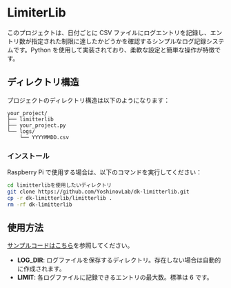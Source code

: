 # LimiterLib

このプロジェクトは、日付ごとに CSV ファイルにログエントリを記録し、エントリ数が指定された制限に達したかどうかを確認するシンプルなログ記録システムです。Python を使用して実装されており、柔軟な設定と簡単な操作が特徴です。

## ディレクトリ構造

プロジェクトのディレクトリ構造は以下のようになります：

```
your_project/
├── limitterlib
├── your_project.py
└── logs/
    └── YYYYMMDD.csv
```

### インストール

Raspberry Pi で使用する場合は、以下のコマンドを実行してください：

```bash
cd limitterlibを使用したいディレクトリ
git clone https://github.com/YoshinovLab/dk-limitterlib.git
cp -r dk-limitterlib/limitterlib .
rm -rf dk-limitterlib
```

## 使用方法

[サンプルコードはこちら](test.py)を参照してください。

- **LOG_DIR**: ログファイルを保存するディレクトリ。存在しない場合は自動的に作成されます。
- **LIMIT**: 各ログファイルに記録できるエントリの最大数。標準は 6 です。
